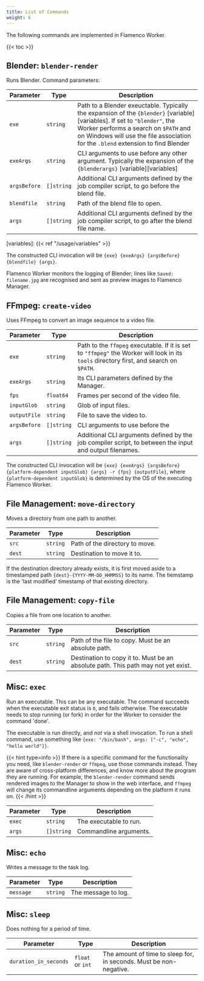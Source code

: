 ```yaml
---
title: List of Commands
weight: 6
---
```


The following commands are implemented in Flamenco Worker.

{{< toc >}}


## Blender: `blender-render`

Runs Blender. Command parameters:

| Parameter    | Type       | Description                                                                                                                                                                                                                                            |
|--------------|------------|--------------------------------------------------------------------------------------------------------------------------------------------------------------------------------------------------------------------------------------------------------|
| `exe`        | `string`   | Path to a Blender exeuctable. Typically the expansion of the `{blender}` [variable][variables]. If set to `"blender"`, the Worker performs a search on `$PATH` and on Windows will use the file association for the `.blend` extension to find Blender |
| `exeArgs`    | `string`   | CLI arguments to use before any other argument. Typically the expansion of the `{blenderargs}` [variable][variables]                                                                                                                                   |
| `argsBefore` | `[]string` | Additional CLI arguments defined by the job compiler script, to go before the blend file.                                                                                                                                                              |
| `blendfile`  | `string`   | Path of the blend file to open.                                                                                                                                                                                                                        |
| `args`       | `[]string` | Additional CLI arguments defined by the job compiler script, to go after the blend file name.                                                                                                                                                          |

[variables]: {{< ref "/usage/variables" >}}

The constructed CLI invocation will be `{exe} {exeArgs} {argsBefore} {blendfile} {args}`.

Flamenco Worker monitors the logging of Blender; lines like `Saved: filename.jpg` are recognised and sent as preview images to Flamenco Manager.

## FFmpeg: `create-video`

Uses FFmpeg to convert an image sequence to a video file.

| Parameter    | Type       | Description                                                                                                                             |
|--------------|------------|-----------------------------------------------------------------------------------------------------------------------------------------|
| `exe`        | `string`   | Path to the `ffmpeg` executable. If it is set to `"ffmpeg"` the Worker will look in its `tools` directory first, and search on `$PATH`. |
| `exeArgs`    | `string`   | Its CLI parameters defined by the Manager.                                                                                              |
| `fps`        | `float64`  | Frames per second of the video file.                                                                                                    |
| `inputGlob`  | `string`   | Glob of input files.                                                                                                                    |
| `outputFile` | `string`   | File to save the video to.                                                                                                              |
| `argsBefore` | `[]string` | CLI arguments to use before the                                                                                                         |
| `args`       | `[]string` | Additional CLI arguments defined by the job compiler script, to between the input and output filenames.                                 |

The constructed CLI invocation will be `{exe} {exeArgs} {argsBefore} {platform-dependent inputGlob} {args} -r {fps} {outputFile}`, where `{platform-dependent inputGlob}` is determined by the OS of the executing Flamenco Worker.

## File Management: `move-directory`

Moves a directory from one path to another.

| Parameter | Type     | Description                    |
|-----------|----------|--------------------------------|
| `src`     | `string` | Path of the directory to move. |
| `dest`    | `string` | Destination to move it to.     |

If the destination directory already exists, it is first moved aside to a timestamped path  `{dest}-{YYYY-MM-DD_HHMMSS}` to its name. The tiemstamp is the 'last modified' timestamp of that existing directory.

## File Management: `copy-file`

Copies a file from one location to another.

| Parameter | Type     | Description                                                                       |
|-----------|----------|-----------------------------------------------------------------------------------|
| `src`     | `string` | Path of the file to copy. Must be an absolute path.                               |
| `dest`    | `string` | Destination to copy it to. Must be an absolute path. This path may not yet exist. |

## Misc: `exec`

Run an executable. This can be any executable. The command succeeds when the
executable exit status is `0`, and fails otherwise. The executable needs to stop
running (or fork) in order for the Worker to consider the command 'done'.

The executable is run directly, and *not* via a shell invocation. To run a shell
command, use something like `{exe: "/bin/bash", args: ["-c", "echo", "hello
world"]}`.


{{< hint type=info >}}
If there is a specific command for the functionality you need, like
`blender-render` or `ffmpeg`, use those commands instead. They are aware of
cross-platform differences, and know more about the program they are running.
For example, the `blender-render` command sends rendered images to the Manager
to show in the web interface, and `ffmpeg` will change its commandline arguments
depending on the platform it runs on.
{{< /hint >}}

| Parameter | Type       | Description            |
|-----------|------------|------------------------|
| `exec`    | `string`   | The executable to run. |
| `args`    | `[]string` | Commandline arguments. |

## Misc: `echo`

Writes a message to the task log.

| Parameter | Type     | Description         |
|-----------|----------|---------------------|
| `message` | `string` | The message to log. |

## Misc: `sleep`

Does nothing for a period of time.


| Parameter             | Type             | Description                                                        |
|-----------------------|------------------|--------------------------------------------------------------------|
| `duration_in_seconds` | `float` or `int` | The amount of time to sleep for, in seconds. Must be non-negative. |
